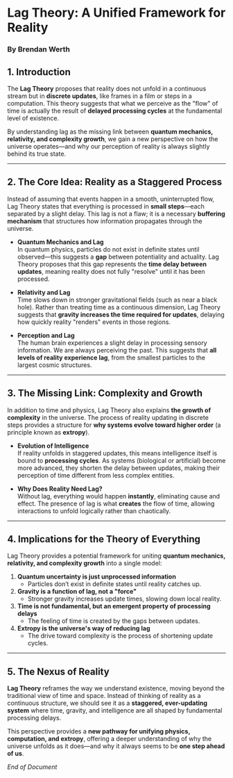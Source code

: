 # Lag Theory: A Unified Framework for Reality  
### By Brendan Werth  

## 1. Introduction  

The **Lag Theory** proposes that reality does not unfold in a continuous stream but in **discrete updates**, like frames in a film or steps in a computation. This theory suggests that what we perceive as the "flow" of time is actually the result of **delayed processing cycles** at the fundamental level of existence.  

By understanding lag as the missing link between **quantum mechanics, relativity, and complexity growth**, we gain a new perspective on how the universe operates—and why our perception of reality is always slightly behind its true state.  

---

## 2. The Core Idea: Reality as a Staggered Process  

Instead of assuming that events happen in a smooth, uninterrupted flow, Lag Theory states that everything is processed in **small steps**—each separated by a slight delay. This lag is not a flaw; it is a necessary **buffering mechanism** that structures how information propagates through the universe.  

- **Quantum Mechanics and Lag**  
  In quantum physics, particles do not exist in definite states until observed—this suggests a **gap** between potentiality and actuality. Lag Theory proposes that this gap represents the **time delay between updates**, meaning reality does not fully "resolve" until it has been processed.  

- **Relativity and Lag**  
  Time slows down in stronger gravitational fields (such as near a black hole). Rather than treating time as a continuous dimension, Lag Theory suggests that **gravity increases the time required for updates**, delaying how quickly reality "renders" events in those regions.  

- **Perception and Lag**  
  The human brain experiences a slight delay in processing sensory information. We are always perceiving the past. This suggests that **all levels of reality experience lag**, from the smallest particles to the largest cosmic structures.  

---

## 3. The Missing Link: Complexity and Growth  

In addition to time and physics, Lag Theory also explains **the growth of complexity** in the universe. The process of reality updating in discrete steps provides a structure for **why systems evolve toward higher order** (a principle known as **extropy**).  

- **Evolution of Intelligence**  
  If reality unfolds in staggered updates, this means intelligence itself is bound to **processing cycles**. As systems (biological or artificial) become more advanced, they shorten the delay between updates, making their perception of time different from less complex entities.  

- **Why Does Reality Need Lag?**  
  Without lag, everything would happen **instantly**, eliminating cause and effect. The presence of lag is what **creates** the flow of time, allowing interactions to unfold logically rather than chaotically.  

---

## 4. Implications for the Theory of Everything  

Lag Theory provides a potential framework for uniting **quantum mechanics, relativity, and complexity growth** into a single model:  

1. **Quantum uncertainty is just unprocessed information**  
   - Particles don’t exist in definite states until reality catches up.  
2. **Gravity is a function of lag, not a "force"**  
   - Stronger gravity increases update times, slowing down local reality.  
3. **Time is not fundamental, but an emergent property of processing delays**  
   - The feeling of time is created by the gaps between updates.  
4. **Extropy is the universe's way of reducing lag**  
   - The drive toward complexity is the process of shortening update cycles.  

---

## 5. The Nexus of Reality  

**Lag Theory** reframes the way we understand existence, moving beyond the traditional view of time and space. Instead of thinking of reality as a continuous structure, we should see it as a **staggered, ever-updating system** where time, gravity, and intelligence are all shaped by fundamental processing delays.  

This perspective provides a **new pathway for unifying physics, computation, and extropy**, offering a deeper understanding of why the universe unfolds as it does—and why it always seems to be **one step ahead of us**.  

*End of Document*  
